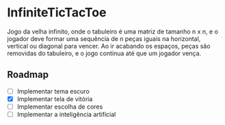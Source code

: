 # InfiniteTicTacToe

Jogo da velha infinito, onde o tabuleiro é uma matriz de tamanho n x n, e o jogador deve formar uma sequência de n peças iguais na horizontal, vertical ou diagonal para vencer.
Ao ir acabando os espaços, peças são removidas do tabuleiro, e o jogo continua até que um jogador vença.

## Roadmap

- [ ] Implementar tema escuro
- [x] Implementar tela de vitória
- [ ] Implementar escolha de cores
- [ ] Implementar a inteligência artificial
